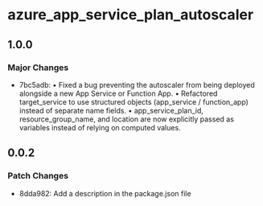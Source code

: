 # azure_app_service_plan_autoscaler

## 1.0.0

### Major Changes

- 7bc5adb: • Fixed a bug preventing the autoscaler from being deployed alongside a new App Service or Function App.
  • Refactored target_service to use structured objects (app_service / function_app) instead of separate name fields.
  • app_service_plan_id, resource_group_name, and location are now explicitly passed as variables instead of relying on computed values.

## 0.0.2

### Patch Changes

- 8dda982: Add a description in the package.json file
